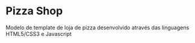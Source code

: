 # Pizza Shop
 Modelo de template de loja de pizza desenvolvido através das linguagens HTML5/CSS3 e Javascript

